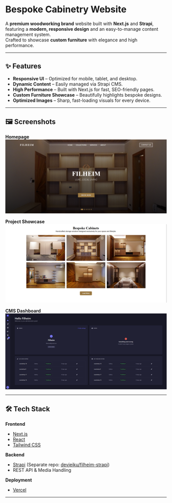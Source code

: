 # Bespoke Cabinetry Website

A **premium woodworking brand** website built with **Next.js** and **Strapi**, featuring a **modern, responsive design** and an easy-to-manage content management system.  
Crafted to showcase **custom furniture** with elegance and high performance.

---

## ✨ Features

- **Responsive UI** – Optimized for mobile, tablet, and desktop.
- **Dynamic Content** – Easily managed via Strapi CMS.
- **High Performance** – Built with Next.js for fast, SEO-friendly pages.
- **Custom Furniture Showcase** – Beautifully highlights bespoke designs.
- **Optimized Images** – Sharp, fast-loading visuals for every device.

---

## 🖼️ Screenshots



**Homepage**
![Homepage Screenshot](./public/home.png)

**Project Showcase**
![Project Showcase Screenshot](./public/project.png)

**CMS Dashboard**
![Strapi Dashboard Screenshot](./public/strapi.png)

---

## 🛠️ Tech Stack

**Frontend**
- [Next.js](https://nextjs.org/)
- [React](https://reactjs.org/)
- [Tailwind CSS](https://tailwindcss.com/)

**Backend**
- [Strapi](https://strapi.io/) (Separate repo: [devjeiku/filheim-strapi](https://github.com/devjeiku/filheim-strapi))
- REST API & Media Handling

**Deployment**
- [Vercel](https://vercel.com/)

---
